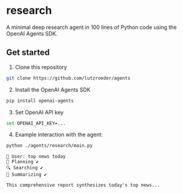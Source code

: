 
# research

A minimal deep research agent in 100 lines of Python code using the OpenAI Agents SDK.

## Get started

1. Clone this repository
```bash
git clone https://github.com/lutzroeder/agents
```
2. Install the OpenAI Agents SDK
```bash
pip install openai-agents
```
3. Set OpenAI API key
```bash
set OPENAI_API_KEY=...
```
4. Example interaction with the agent:
```bash
python ./agents/research/main.py
```
```
👤 User: top news today
🤖 Planning ✔
🔍 Searching ✔
📝 Summarizing ✔

This comprehensive report synthesizes today's top news...
```
